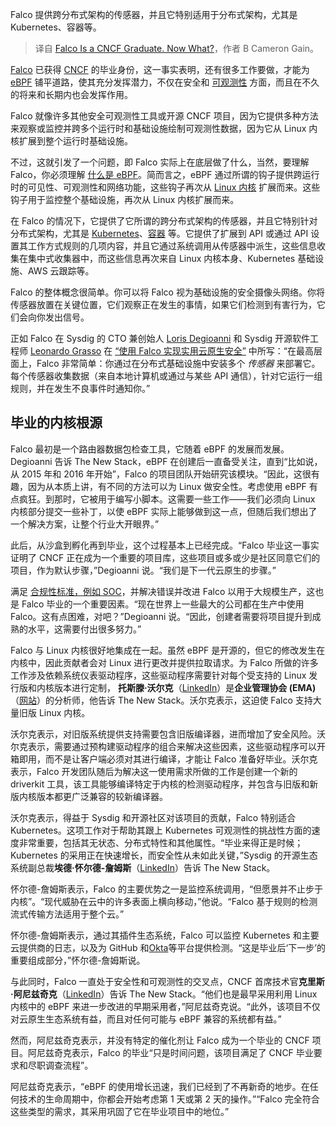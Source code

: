 
<!--
title: Falco已经从CNCF毕业，接下来呢？
cover: https://cdn.thenewstack.io/media/2024/03/b0777c13-clay-banks-hf8n0ruk7g0-unsplash-1.jpg
-->

Falco 提供跨分布式架构的传感器，并且它特别适用于分布式架构，尤其是 Kubernetes、容器等。

> 译自 [Falco Is a CNCF Graduate. Now What?](https://thenewstack.io/falco-is-a-cncf-graduate-now-what/)，作者 B Cameron Gain。

[Falco](https://falco.org/) 已获得 [CNCF](https://cncf.io/?utm_content=inline-mention) 的毕业身份，这一事实表明，还有很多工作要做，才能为 [eBPF](https://ebpf.io/) 铺平道路，使其充分发挥潜力，不仅在安全和 [可观测性](https://thenewstack.io/observability/) 方面，而且在不久的将来和长期内也会发挥作用。

Falco 就像许多其他安全可观测性工具或开源 CNCF 项目，因为它提供多种方法来观察或监控并跨多个运行时和基础设施绘制可观测性数据，因为它从 Linux 内核扩展到整个运行时基础设施。

不过，这就引发了一个问题，即 Falco 实际上在底层做了什么，当然，要理解 Falco，你必须理解 [什么是 eBPF](https://thenewstack.io/what-is-ebpf/)。简而言之，eBPF 通过所谓的钩子提供跨运行时的可见性、可观测性和网络功能，这些钩子再次从 [Linux 内核](https://thenewstack.io/the-linux-kernel-as-a-case-study-on-rapid-development-for-complex-software/) 扩展而来。这些钩子用于监控整个基础设施，再次从 Linux 内核扩展而来。

在 Falco 的情况下，它提供了它所谓的跨分布式架构的传感器，并且它特别针对分布式架构，尤其是 [Kubernetes](https://thenewstack.io/kubernetes/)、[容器](https://thenewstack.io/containers/) 等。它提供了扩展到 API 或通过 API 设置其工作方式规则的几项内容，并且它通过系统调用从传感器中派生，这些信息收集在集中式收集器中，而这些信息再次来自 Linux 内核本身、Kubernetes 基础设施、AWS 云跟踪等。

Falco 的整体概念很简单。你可以将 Falco 视为基础设施的安全摄像头网络。你将传感器放置在关键位置，它们观察正在发生的事情，如果它们检测到有害行为，它们会向你发出信号。

正如 Falco 在 Sysdig 的 CTO 兼创始人 [Loris Degioanni](https://www.linkedin.com/in/degio/) 和 Sysdig 开源软件工程师 [Leonardo Grasso](https://www.linkedin.com/in/leonardograsso/?originalSubdomain=it) 在 [“使用 Falco 实现实用云原生安全”](https://learning.oreilly.com/library/view/practical-cloud-native/9781098118563/) 中所写：“在最高层面上，Falco 非常简单：你通过在分布式基础设施中安装多个 *传感器* 来部署它。每个传感器收集数据（来自本地计算机或通过与某些 API 通信），针对它运行一组规则，并在发生不良事件时通知你。”

## 毕业的内核根源

Falco 最初是一个路由器数据包检查工具，它随着 eBPF 的发展而发展。Degioanni 告诉 The New Stack，eBPF 在创建后一直备受关注，直到“比如说，从 2015 年和 2016 年开始”，Falco 的项目团队开始研究该模块。“因此，这很有趣，因为从本质上讲，有不同的方法可以为 Linux 做安全性。考虑使用 eBPF 有点疯狂。到那时，它被用于编写小脚本。这需要一些工作——我们必须向 Linux 内核部分提交一些补丁，以使 eBPF 实际上能够做到这一点，但随后我们想出了一个解决方案，让整个行业大开眼界。”

此后，从沙盒到孵化再到毕业，这个过程基本上已经完成。“Falco 毕业这一事实证明了 CNCF 正在成为一个重要的项目库，这些项目或多或少是社区同意它们的项目，作为默认步骤，”Degioanni 说。“我们是下一代云原生的步骤。”

满足 [合规性标准，例如 SOC](https://thenewstack.io/macrometa-on-what-soc-ii-compliance-means-for-developers/)，并解决错误并改进 Falco 以用于大规模生产，这也是 Falco 毕业的一个重要因素。“现在世界上一些最大的公司都在生产中使用 Falco。这有点困难，对吧？”Degioanni 说。“因此，创建者需要将项目提升到成熟的水平，这需要付出很多努力。”

Falco 与 Linux 内核很好地集成在一起。虽然 eBPF 是开源的，但它的修改发生在内核中，因此贡献者会对 Linux 进行更改并提供拉取请求。为 Falco 所做的许多工作涉及依赖系统仪表驱动程序，这些驱动程序需要针对每个受支持的 Linux 发行版和内核版本进行定制，
**托斯滕·沃尔克**（[LinkedIn](https://www.linkedin.com/in/torstenvolk)）是**企业管理协会 (EMA)**（[网站](https://www.enterprisemanagement.com/)）的分析师，他告诉 The New Stack。沃尔克表示，这迫使 Falco 支持大量旧版 Linux 内核。

沃尔克表示，对旧版系统提供支持需要包含旧版编译器，进而增加了安全风险。沃尔克表示，需要通过预构建驱动程序的组合来解决这些因素，这些驱动程序可以开箱即用，而不是让客户端必须对其进行编译，才能让 Falco 准备好毕业。沃尔克表示，Falco 开发团队随后为解决这一使用需求所做的工作是创建一个新的 driverkit 工具，该工具能够编译特定于内核的检测驱动程序，并包含与旧版和新版内核版本都更广泛兼容的较新编译器。

沃尔克表示，得益于 Sysdig 和开源社区对该项目的贡献，Falco 特别适合 Kubernetes。这项工作对于帮助其跟上 Kubernetes 可观测性的挑战性方面的速度非常重要，包括其无状态、分布式特性和其他属性。“毕业来得正是时候；Kubernetes 的采用正在快速增长，而安全性从未如此关键，”Sysdig 的开源生态系统副总裁**埃德·怀尔德-詹姆斯**（[LinkedIn](https://www.linkedin.com/in/wilder-james)）告诉 The New Stack。

怀尔德-詹姆斯表示，Falco 的主要优势之一是监控系统调用，“但愿景并不止步于内核”。“现代威胁在云中的许多表面上横向移动，”他说。“Falco 基于规则的检测流式传输方法适用于整个云。”

怀尔德-詹姆斯表示，通过其插件生态系统，Falco 可以监控 Kubernetes 和主要云提供商的日志，以及为 GitHub 和[Okta](https://developer.okta.com/?utm_content=inline-mention)等平台提供检测。“这是毕业后‘下一步’的重要组成部分，”怀尔德-詹姆斯说。

与此同时，Falco 一直处于安全性和可观测性的交叉点，CNCF 首席技术官**克里斯·阿尼兹奇克**（[LinkedIn](https://www.linkedin.com/in/caniszczyk/)）告诉 The New Stack。“他们也是最早采用利用 Linux 内核中的 eBPF 来进一步改进的早期采用者，”阿尼兹奇克说。“此外，该项目不仅对云原生生态系统有益，而且对任何可能与 eBPF 兼容的系统都有益。”

然而，阿尼兹奇克表示，并没有特定的催化剂让 Falco 成为一个毕业的 CNCF 项目。阿尼兹奇克表示，Falco 的毕业“只是时间问题，该项目满足了 CNCF 毕业要求和尽职调查流程”。

阿尼兹奇克表示，“eBPF 的使用增长迅速，我们已经到了不再新奇的地步。在任何技术的生命周期中，你都会开始考虑第 1 天或第 2 天的操作。”“Falco 完全符合这些类型的需求，其采用巩固了它在毕业项目中的地位。”
